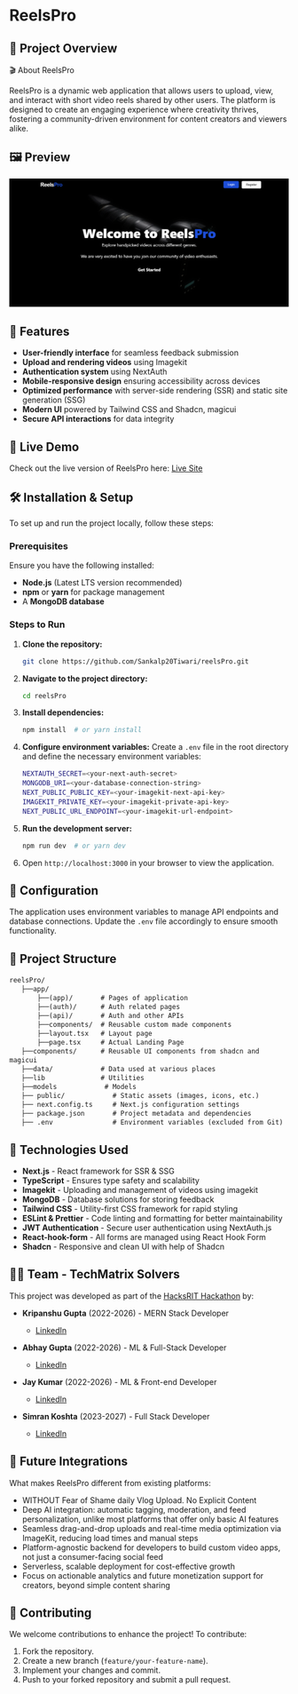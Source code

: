 # ReelsPro

## 📌 Project Overview

🎬 About ReelsPro

ReelsPro is a dynamic web application that allows users to upload, view, and interact with short video reels shared by other users. The platform is designed to create an engaging experience where creativity thrives, fostering a community-driven environment for content creators and viewers alike.

## 🖼️  Preview

![ReelsPro Landing Page](public/landing-page.png)

## 🚀 Features

- **User-friendly interface** for seamless feedback submission
- **Upload and rendering videos** using Imagekit 
- **Authentication system** using NextAuth
- **Mobile-responsive design** ensuring accessibility across devices
- **Optimized performance** with server-side rendering (SSR) and static site generation (SSG)
- **Modern UI** powered by Tailwind CSS and Shadcn, magicui
- **Secure API interactions** for data integrity

## 🔗 Live Demo

Check out the live version of ReelsPro here: [Live Site](https://reelspro-phi.vercel.app/)

## 🛠 Installation & Setup

To set up and run the project locally, follow these steps:

### Prerequisites

Ensure you have the following installed:

- **Node.js** (Latest LTS version recommended)
- **npm** or **yarn** for package management
- A **MongoDB database**

### Steps to Run

1. **Clone the repository:**
   ```sh
   git clone https://github.com/Sankalp20Tiwari/reelsPro.git
   ```
2. **Navigate to the project directory:**
   ```sh
   cd reelsPro
   ```
3. **Install dependencies:**
   ```sh
   npm install  # or yarn install
   ```
4. **Configure environment variables:**
   Create a `.env` file in the root directory and define the necessary environment variables:
   ```sh
   NEXTAUTH_SECRET=<your-next-auth-secret>
   MONGODB_URI=<your-database-connection-string>
   NEXT_PUBLIC_PUBLIC_KEY=<your-imagekit-next-api-key>
   IMAGEKIT_PRIVATE_KEY=<your-imagekit-private-api-key>
   NEXT_PUBLIC_URL_ENDPOINT=<your-imagekit-url-endpoint>
   ```
5. **Run the development server:**
   ```sh
   npm run dev  # or yarn dev
   ```
6. Open `http://localhost:3000` in your browser to view the application.

## 🔧 Configuration

The application uses environment variables to manage API endpoints and database connections. Update the `.env` file accordingly to ensure smooth functionality.

## 📂 Project Structure

```
reelsPro/               
   ├──app/             
       ├──(app)/       # Pages of application
       ├──(auth)/      # Auth related pages
       ├──(api)/       # Auth and other APIs
       ├──components/  # Reusable custom made components
       ├──layout.tsx   # Layout page
       ├──page.tsx     # Actual Landing Page
   ├──components/      # Reusable UI components from shadcn and magicui
   ├──data/            # Data used at various places
   ├──lib              # Utilities
   ├──models            # Models            
   ├── public/            # Static assets (images, icons, etc.)
   ├── next.config.ts     # Next.js configuration settings
   ├── package.json       # Project metadata and dependencies
   ├── .env               # Environment variables (excluded from Git)
```

## 🏰 Technologies Used

- **Next.js** - React framework for SSR & SSG
- **TypeScript** - Ensures type safety and scalability
- **Imagekit** - Uploading and management of videos using imagekit
- **MongoDB** - Database solutions for storing feedback
- **Tailwind CSS** - Utility-first CSS framework for rapid styling
- **ESLint & Prettier** - Code linting and formatting for better maintainability
- **JWT Authentication** - Secure user authentication using NextAuth.js
- **React-hook-form** - All forms are managed using React Hook Form
- **Shadcn** - Responsive and clean UI with help of Shadcn

## 👨‍💻 Team - TechMatrix Solvers

This project was developed as part of the [HacksRIT Hackathon](https://unstop.com/hackathons/hacksrit-shri-ram-group-of-institutions-jabalpur-1471613) by:

- **Kripanshu Gupta** (2022-2026) - MERN Stack Developer
  - [LinkedIn](https://www.linkedin.com/in/kripanshu-gupta-a66349261/)

- **Abhay Gupta** (2022-2026) - ML & Full-Stack Developer
  - [LinkedIn](https://www.linkedin.com/in/abhay-gupta-197b17264/)

- **Jay Kumar** (2022-2026) - ML & Front-end Developer
  - [LinkedIn](https://www.linkedin.com/in/jay-kumar-jk/)

- **Simran Koshta** (2023-2027) - Full Stack Developer
  - [LinkedIn](https://www.linkedin.com/in/simran-koshta-40b3b2289/)

## 🌟 Future Integrations

What makes ReelsPro different from existing platforms:

- WITHOUT Fear of Shame daily Vlog Upload. No Explicit Content
- Deep AI integration: automatic tagging, moderation, and feed personalization, unlike most platforms that offer only basic AI features
- Seamless drag-and-drop uploads and real-time media optimization via ImageKit, reducing load times and manual steps
- Platform-agnostic backend for developers to build custom video apps, not just a consumer-facing social feed
- Serverless, scalable deployment for cost-effective growth
- Focus on actionable analytics and future monetization support for creators, beyond simple content sharing

## 🤝 Contributing

We welcome contributions to enhance the project! To contribute:

1. Fork the repository.
2. Create a new branch (`feature/your-feature-name`).
3. Implement your changes and commit.
4. Push to your forked repository and submit a pull request.






